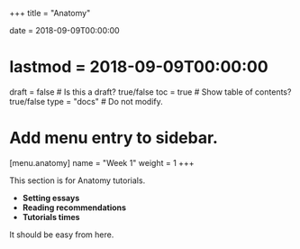 +++
title = "Anatomy"

date = 2018-09-09T00:00:00
# lastmod = 2018-09-09T00:00:00

draft = false  # Is this a draft? true/false
toc = true  # Show table of contents? true/false
type = "docs"  # Do not modify.

# Add menu entry to sidebar.
[menu.anatomy]
  name = "Week 1"
  weight = 1
+++

This section is for Anatomy tutorials.

* **Setting essays**
* **Reading recommendations**
* **Tutorials times**

It should be easy from here.
